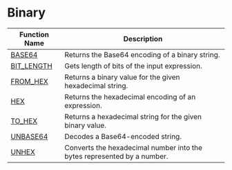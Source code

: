 # Binary

| Function Name                 | Description                                                             |
| ----------------------------- | ----------------------------------------------------------------------- |
| [BASE64](base64.md)           | Returns the Base64 encoding of a binary string.                         |
| [BIT\_LENGTH](bit\_length.md) | Gets length of bits of the input expression.                            |
| [FROM\_HEX](from\_hex.md)     | Returns a binary value for the given hexadecimal string.                |
| [HEX](hex.md)                 | Returns the hexadecimal encoding of an expression.                      |
| [TO\_HEX](to\_hex.md)         | Returns a hexadecimal string for the given binary value.                |
| [UNBASE64](unbase64.md)       | Decodes a Base64-encoded string.                                        |
| [UNHEX](unhex.md)             | Converts the hexadecimal number into the bytes represented by a number. |
